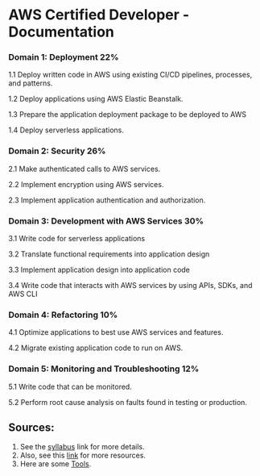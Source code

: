 # AWS Certified Developer - Documentation

### Domain 1: Deployment 22%

1.1 Deploy written code in AWS using existing CI/CD pipelines, processes, and patterns.

1.2 Deploy applications using AWS Elastic Beanstalk.

1.3 Prepare the application deployment package to be deployed to AWS

1.4 Deploy serverless applications.

### Domain 2: Security 26%

2.1 Make authenticated calls to AWS services.

2.2 Implement encryption using AWS services.

2.3 Implement application authentication and authorization.

### Domain 3: Development with AWS Services 30%

3.1 Write code for serverless applications

3.2 Translate functional requirements into application design

3.3 Implement application design into application code

3.4 Write code that interacts with AWS services by using APIs, SDKs, and AWS CLI

### Domain 4: Refactoring 10%

4.1 Optimize applications to best use AWS services and features.

4.2 Migrate existing application code to run on AWS.

### Domain 5: Monitoring and Troubleshooting 12%

5.1 Write code that can be monitored.

5.2 Perform root cause analysis on faults found in testing or production.

## Sources:
1. See the [syllabus](https://d1.awsstatic.com/training-and-certification/docs-dev-associate/AWS-Certified-Developer-Associate_Exam-Guide.pdf) link for more details.
2. Also, see this [link](https://aws.amazon.com/certification/certified-developer-associate/) for more resources.
3. Here are some [Tools](https://aws.amazon.com/tools/).

